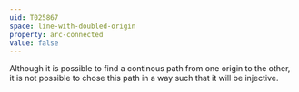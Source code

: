 ```yaml
---
uid: T025867
space: line-with-doubled-origin
property: arc-connected
value: false
---
```

Although it is possible to find a continous path from one origin to the other, it is not possible to chose this path in a way such that it will be injective.

